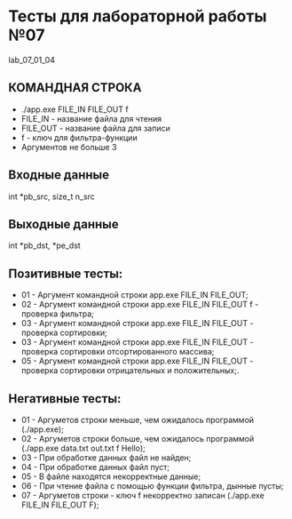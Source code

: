 # Тесты для лабораторной работы №07
lab_07_01_04

## КОМАНДНАЯ СТРОКА
- ./app.exe FILE_IN FILE_OUT f
- FILE_IN - название файла для чтения
- FILE_OUT - название файла для записи
- f - ключ для фильтра-функции
- Аргументов не больше 3 


## Входные данные
int *pb_src, size_t n_src

## Выходные данные
int *pb_dst, *pe_dst

## Позитивные тесты:
- 01 - Аргумент командной строки app.exe FILE_IN FILE_OUT;
- 02 - Аргумент командной строки app.exe FILE_IN FILE_OUT f - проверка фильтра;
- 03 - Аргумент командной строки app.exe FILE_IN FILE_OUT - проверка сортировки;
- 03 - Аргумент командной строки app.exe FILE_IN FILE_OUT - проверка сортировки отсортированного массива;
- 05 - Аргумент командной строки app.exe FILE_IN FILE_OUT - проверка сортировки отрицательных и положительных;.

## Негативные тесты:
- 01 - Аргуметов строки меньше, чем ожидалось программой (./app.exe);
- 02 - Аргуметов строки больше, чем ожидалось программой (./app.exe data.txt out.txt f Hello);
- 03 - При обработке данных файл не найден;
- 04 - При обработке данных файл пуст;
- 05 - В файле находятся некорректные данные;
- 06 - При чтение файла с помощью функции фильтра, дынные пусты;
- 07 - Аргуметов строки - ключ f некорректно записан (./app.exe FILE_IN FILE_OUT F);